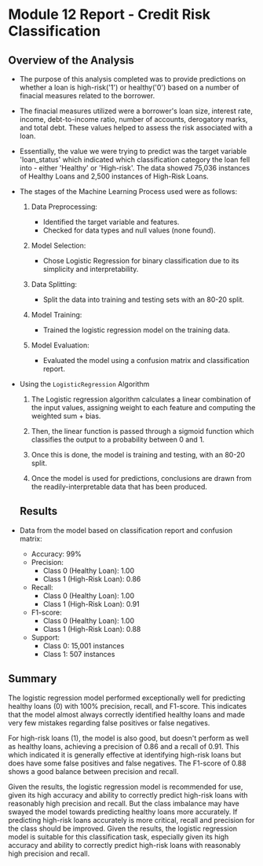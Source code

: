# Module 12 Report - Credit Risk Classification

## Overview of the Analysis

- The purpose of this analysis completed was to provide predictions on whether a loan is high-risk('1') or healthy('0') based on a number of finacial measures related to the borrower.

- The finacial measures utilized were a borrower's loan size, interest rate, income, debt-to-income ratio, number of accounts, derogatory marks, and total debt. These values helped to assess the risk associated with a loan.

- Essentially, the value we were trying to predict was the target variable 'loan_status' which indicated which classification category the loan fell into - either 'Healthy' or 'High-risk'. The data showed 75,036 instances of Healthy Loans and 2,500 instances of High-Risk Loans.

- The stages of the Machine Learning Process used were as follows:

  1. Data Preprocessing:

     - Identified the target variable and features.
     - Checked for data types and null values (none found).

  2. Model Selection:

     - Chose Logistic Regression for binary classification due to its simplicity and interpretability.

  3. Data Splitting:

     - Split the data into training and testing sets with an 80-20 split.

  4. Model Training:

     - Trained the logistic regression model on the training data.

  5. Model Evaluation:
     - Evaluated the model using a confusion matrix and classification report.

- Using the `LogisticRegression` Algorithm

  1. The Logistic regression algorithm calculates a linear combination of the input values, assigning weight to each feature and computing the weighted sum + bias.

  2. Then, the linear function is passed through a sigmoid function which classifies the output to a probability between 0 and 1.

  3. Once this is done, the model is training and testing, with an 80-20 split.

  4. Once the model is used for predictions, conclusions are drawn from the readily-interpretable data that has been produced.

  ## Results

- Data from the model based on classification report and confusion matrix:
  - Accuracy: 99%
  - Precision:
    - Class 0 (Healthy Loan): 1.00
    - Class 1 (High-Risk Loan): 0.86
  - Recall:
    - Class 0 (Healthy Loan): 1.00
    - Class 1 (High-Risk Loan): 0.91
  - F1-score:
    - Class 0 (Healthy Loan): 1.00
    - Class 1 (High-Risk Loan): 0.88
  - Support:
    - Class 0: 15,001 instances
    - Class 1: 507 instances

## Summary

The logistic regression model performed exceptionally well for predicting healthy loans (0) with 100% precision, recall, and F1-score. This indicates that the model almost always correctly identified healthy loans and made very few mistakes regarding false positives or false negatives.

For high-risk loans (1), the model is also good, but doesn't perform as well as healthy loans, achieving a precision of 0.86 and a recall of 0.91. This which indicated it is generally effective at identifying high-risk loans but does have some false positives and false negatives. The F1-score of 0.88 shows a good balance between precision and recall.

Given the results, the logistic regression model is recommended for use, given its high accuracy and ability to correctly predict high-risk loans with reasonably high precision and recall. But the class imbalance may have swayed the model towards predicting healthy loans more accurately. If predicting high-risk loans accurately is more critical, recall and precision for the class should be improved.
Given the results, the logistic regression model is suitable for this classification task, especially given its high accuracy and ability to correctly predict high-risk loans with reasonably high precision and recall.
